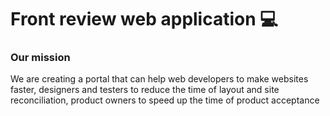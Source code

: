 # Front review web application 💻

### Our mission
We are creating a portal that can help web developers to make websites faster, designers and testers to reduce the time of layout and site reconciliation, product owners to speed up the time of product acceptance
